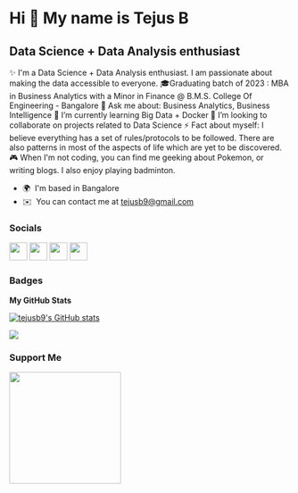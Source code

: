 Hi 👋 My name is Tejus B
========================

Data Science + Data Analysis enthusiast
---------------------------------------

✨ I'm a Data Science + Data Analysis enthusiast. I am passionate about making the data accessible to everyone. 🎓Graduating batch of 2023 : MBA in Business Analytics with a Minor in Finance @ B.M.S. College Of Engineering - Bangalore 💬 Ask me about: Business Analytics, Business Intelligence 🌱 I’m currently learning Big Data + Docker 👯 I’m looking to collaborate on projects related to Data Science ⚡ Fact about myself: I believe everything has a set of rules/protocols to be followed. There are also patterns in most of the aspects of life which are yet to be discovered. 🎮 When I'm not coding, you can find me geeking about Pokemon, or writing blogs. I also enjoy playing badminton.

* 🌍  I'm based in Bangalore
* ✉️  You can contact me at [tejusb9@gmail.com](mailto:tejusb9@gmail.com)


### Socials

<p align="left"> <a href="https://www.github.com/tejusb9" target="_blank" rel="noreferrer"><img src="https://raw.githubusercontent.com/danielcranney/readme-generator/main/public/icons/socials/github.svg" width="32" height="32" /></a> <a href="https://www.linkedin.com/in/tejusb/" target="_blank" rel="noreferrer"><img src="https://raw.githubusercontent.com/danielcranney/readme-generator/main/public/icons/socials/linkedin.svg" width="32" height="32" /></a> <a href="https://www.twitter.com/buzzlightyeeet" target="_blank" rel="noreferrer"><img src="https://raw.githubusercontent.com/danielcranney/readme-generator/main/public/icons/socials/twitter.svg" width="32" height="32" /></a> <a href="https://www.youtube.com/c/tejusb9" target="_blank" rel="noreferrer"><img src="https://raw.githubusercontent.com/danielcranney/readme-generator/main/public/icons/socials/youtube.svg" width="32" height="32" /></a></p>

### Badges

<b>My GitHub Stats</b>

<a href="http://www.github.com/tejusb9"><img src="https://github-readme-stats.vercel.app/api?username=tejusb9&show_icons=true&hide=&count_private=true&title_color=0891b2&text_color=ffffff&icon_color=0891b2&bg_color=1c1917&hide_border=true&show_icons=true" alt="tejusb9's GitHub stats" /></a>

<a href="http://www.github.com/tejusb9"><img src="https://github-readme-streak-stats.herokuapp.com/?user=tejusb9&stroke=ffffff&background=1c1917&ring=0891b2&fire=0891b2&currStreakNum=ffffff&currStreakLabel=0891b2&sideNums=ffffff&sideLabels=ffffff&dates=ffffff&hide_border=true" /></a>

### Support Me

<a href="https://www.buymeacoffee.com/tejusbmba2X"><img src="https://cdn.buymeacoffee.com/buttons/v2/default-yellow.png" width="200" /></a>
